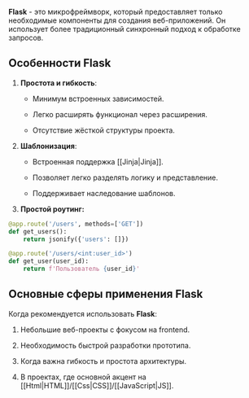 **Flask** - это микрофреймворк, который предоставляет только необходимые компоненты для создания веб-приложений. Он использует более традиционный синхронный подход к обработке запросов.

## Особенности Flask

1. **Простота и гибкость**:

    - Минимум встроенных зависимостей.

    - Легко расширять функционал через расширения.

    - Отсутствие жёсткой структуры проекта.

2. **Шаблонизация**:

	- Встроенная поддержка [[Jinja|Jinja]].

	- Позволяет легко разделять логику и представление.

	- Поддерживает наследование шаблонов.

3. **Простой роутинг:**

```Python
@app.route('/users', methods=['GET'])
def get_users():
    return jsonify({'users': []})

@app.route('/users/<int:user_id>')
def get_user(user_id):
    return f'Пользователь {user_id}'
```

## Основные сферы применения Flask

Когда рекомендуется использовать **Flask**:

1. Небольшие веб-проекты с фокусом на frontend.

2. Необходимость быстрой разработки прототипа.

3. Когда важна гибкость и простота архитектуры.

4. В проектах, где основной акцент на [[Html|HTML]]/[[Css|CSS]]/[[JavaScript|JS]].
